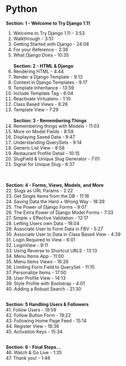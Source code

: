 # Python

<b>Section: 1 - Welcome to Try Django 1.11</b><br>
1. Welcome to Try Django 1.11 - 3:53 <br>
2. Walkthrough - 3:51 <br>
3. Getting Started with Django - 24:08 <br>
4. For your Reference - 2:36 <br>
5. What Django Does - 10:35
<br><br>
<b>Section: 2 - HTML & Django</b><br>
6. Rendering HTML - 4:44 <br>
7. Render a Django Template - 9:13 <br>
8. Context in Django Templates - 9:17 <br>
9. Template Inheritance - 13:59 <br>
10. Include Template Tag - 6:04 <br>
11. Reactivate Virtualenv - 1:10 <br>
12. Class Based Views - 8:26 <br>
13. Template View - 7:29 
<br><br>
<b>Section: 3 - Remembering Things</b><br>
14. Remembering things with Models - 11:03 <br>
15. More on Model Fields - 8:59 <br>
16. Displaying Saved Data - 9:47 <br>
17. Understanding QuerySets - 9:14 <br>
18. Generic List View - 8:58 <br>
19. Restaurant Profile Detail - 10:15 <br>
20. SlugField & Unique Slug Generator - 7:01 <br>
21. Signal for Unique Slug - 6:37

<br><br>
<b>Section: 4 - Forms, Views, Models, and More</b><br>
22. Slugs as URL Params - 2:22 <br>
23. Get Single Items from the DB - 11:16 <br>
24. Saving Data the Hard + Wrong Way - 18:39 <br>
25. The Power of Django Forms - 9:07 <br>
26. The Extra Power of Django Model Forms - 7:33 <br>
27. Simple + Effective Validation - 12:17 <br>
28. Letting Users own Data - 18:04 <br>
29. Associate User to Form Data in FBV - 5:27 <br>
30. Associate User to Data in Class Based View - 4:39 <br>
31. Login Required to View - 6:01 <br>
32. LoginView - 9:11 <br>
33. Using Reverse to Shortcut URLS - 13:13 <br>
34. Menu Items App - 11:00 <br>
35. Menu Items Views - 16:26 <br>
36. Limiting Form Field to QuerySet - 11:15 <br>
37. Personalize Items - 17:50 <br>
38. User Profile View - 14:13 <br>
39. Style Profile with Bootstrap - 4:01 <br>
40. Adding a Robust Search - 21:30
<br><br>

<b>Section: 5
Handling Users & Followers</b><br>
41. Follow Users - 19:59 <br>
42. Follow Button Form - 19:22 <br>
43. Following Home Page Feed - 15:14 <br>
44. Register View - 18:36 <br>
45. Activation Keys - 15:34
<br><br>

<b>Section: 6 - Final Steps...</b><br>
46. Watch & Go Live - 1:35 <br>
47. Thank you! - 1:46 <br>
